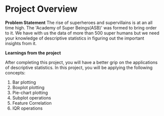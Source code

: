 # Project Overview

**Problem Statement**
The rise of superheroes and supervillains is at an all time high. The 'Academy of Super Beings(ASB)' was formed to bring order to it. We have with us the data of more than 500 super humans but we need your knowledge of descriptive statistics in figuring out the important insights from it.

**Learnings from the project**

After completing this project, you will have a better grip on the applications of descriptive statistics. In this project, you will be applying the following concepts:

1. Bar plotting
2. Boxplot plotting
3. Pie-chart plotting
4. Subplot operations
5. Feature Correlation
6. IQR operations
